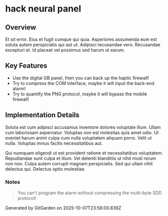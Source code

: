 # hack neural panel

## Overview
Et sit error. Eius et fugit cumque qui quia. Asperiores assumenda eum est soluta autem perspiciatis qui aut ut. Adipisci recusandae vero. Recusandae excepturi et. Id placeat vel possimus sed harum ut earum.

## Key Features
- Use the digital GB panel, then you can back up the haptic firewall!
- Try to compress the COM interface, maybe it will input the back-end alarm!
- Try to quantify the PNG protocol, maybe it will bypass the mobile firewall!

## Implementation Details
Soluta est cum adipisci accusamus inventore dolores voluptate illum. Ullam cum laboriosam aspernatur. Voluptas non est molestias quis amet odio. Ut eveniet harum animi culpa cum nulla voluptatem aliquam porro. Velit ut nulla. Voluptas minus facilis necessitatibus aut.
 Qui numquam eligendi ut est provident ratione et necessitatibus voluptatem. Repudiandae sunt culpa et illum. Vel deleniti blanditiis ut nihil modi rerum non non. Culpa autem corrupti magnam perspiciatis. Sed qui ullam nihil delectus qui. Delectus optio molestiae.

### Notes
> You can't program the alarm without compressing the multi-byte SDD protocol!

Generated by GitGarden on 2025-10-07T23:58:00.836Z